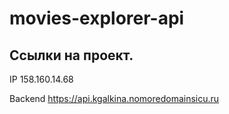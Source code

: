 # movies-explorer-api
## Ссылки на проект.

IP 158.160.14.68

<!-- Frontend https://kgalkina.nomoredomainsicu.ru -->

Backend https://api.kgalkina.nomoredomainsicu.ru
